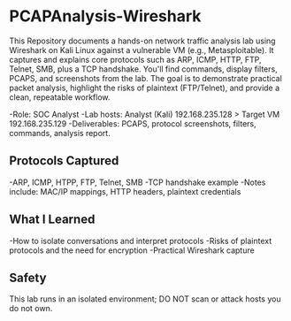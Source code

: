 # PCAPAnalysis-Wireshark

This Repository documents a hands-on network traffic analysis lab using Wireshark on Kali Linux against a vulnerable VM (e.g., Metasploitable). It captures and explains core protocols such as ARP, ICMP, HTTP, FTP, Telnet, SMB, plus a TCP handshake. You'll find commands, display filters, PCAPS, and screenshots from the lab. The goal is to demonstrate practical packet analysis, highlight the risks of plaintext (FTP/Telnet), and provide a clean, repeatable workflow.

-Role: SOC Analyst
-Lab hosts: Analyst (Kali) 192.168.235.128 > Target VM 192.168.235.129
-Deliverables: PCAPS, protocol screenshots, filters, commands, analysis report.

## Protocols Captured
-ARP, ICMP, HTPP, FTP, Telnet, SMB
-TCP handshake example
-Notes include: MAC/IP mappings, HTTP headers, plaintext credentials

## What I Learned
-How to isolate conversations and interpret protocols
-Risks of plaintext protocols and the need for encryption
-Practical Wireshark capture

## Safety
This lab runs in an isolated environment; DO NOT scan or attack hosts you do not own.
